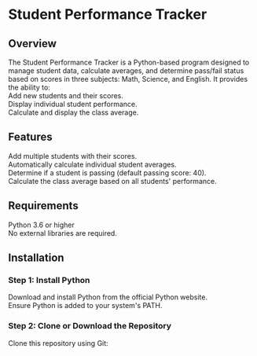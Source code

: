 # Student Performance Tracker
## Overview
The Student Performance Tracker is a Python-based program designed to manage student data, calculate averages, and determine pass/fail status based on scores in three subjects: Math, Science, and English. It provides the ability to:  
Add new students and their scores.  
Display individual student performance.  
Calculate and display the class average.  
## Features
Add multiple students with their scores.  
Automatically calculate individual student averages.  
Determine if a student is passing (default passing score: 40).  
Calculate the class average based on all students' performance.
## Requirements
Python 3.6 or higher  
No external libraries are required.
## Installation
### Step 1: Install Python  
Download and install Python from the official Python website.  
Ensure Python is added to your system's PATH.  
### Step 2: Clone or Download the Repository  
Clone this repository using Git:
